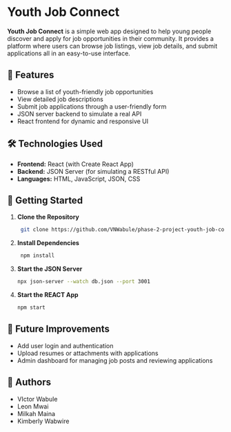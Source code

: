 # Youth Job Connect

**Youth Job Connect** is a simple web app designed to help young people discover and apply for job opportunities in their community. It provides a platform where users can browse job listings, view job details, and submit applications all in an easy-to-use interface.


## 🌟 Features

- Browse a list of youth-friendly job opportunities
- View detailed job descriptions
- Submit job applications through a user-friendly form
- JSON server backend to simulate a real API
- React frontend for dynamic and responsive UI


## 🛠️ Technologies Used

- **Frontend:** React (with Create React App)
- **Backend:** JSON Server (for simulating a RESTful API)
- **Languages:** HTML, JavaScript, JSON, CSS


## 🚀 Getting Started

1. **Clone the Repository**
   ```bash
    git clone https://github.com/VNWabule/phase-2-project-youth-job-connect

2. **Install Dependencies**
   ```bash
    npm install

3. **Start the JSON Server**
   ```bash
   npx json-server --watch db.json --port 3001

4. **Start the REACT App**
   ```bash
   npm start

## 🧠 Future Improvements
- Add user login and authentication
- Upload resumes or attachments with applications
- Admin dashboard for managing job posts and reviewing applications

## 🙌 Authors
- VIctor Wabule
- Leon Mwai
- Milkah Maina
- Kimberly Wabwire

